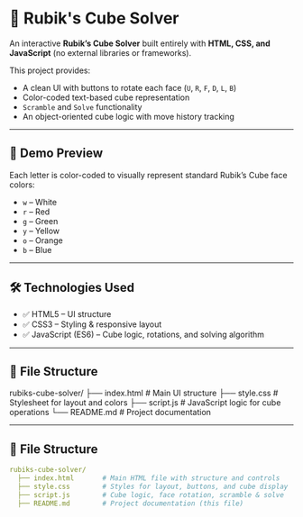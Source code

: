 # 🧩 Rubik's Cube Solver

An interactive **Rubik’s Cube Solver** built entirely with **HTML, CSS, and JavaScript** (no external libraries or frameworks).

This project provides:
- A clean UI with buttons to rotate each face (`U`, `R`, `F`, `D`, `L`, `B`)
- Color-coded text-based cube representation
- `Scramble` and `Solve` functionality
- An object-oriented cube logic with move history tracking

---

## 📸 Demo Preview


Each letter is color-coded to visually represent standard Rubik’s Cube face colors:
- `w` – White
- `r` – Red
- `g` – Green
- `y` – Yellow
- `o` – Orange
- `b` – Blue

---

## 🛠️ Technologies Used

- ✅ HTML5 – UI structure
- ✅ CSS3 – Styling & responsive layout
- ✅ JavaScript (ES6) – Cube logic, rotations, and solving algorithm

---

## 📂 File Structure

rubiks-cube-solver/
  ├── index.html         # Main UI structure
  ├── style.css          # Stylesheet for layout and colors
  ├── script.js          # JavaScript logic for cube operations
  └── README.md          # Project documentation


---

## 📂 File Structure

```yaml
rubiks-cube-solver/
  ├── index.html       # Main HTML file with structure and controls
  ├── style.css        # Styles for layout, buttons, and cube display
  ├── script.js        # Cube logic, face rotation, scramble & solve
  ├── README.md        # Project documentation (this file)

